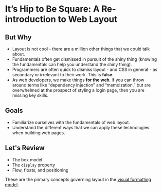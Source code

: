 # It’s Hip to Be Square: A Re-introduction to Web Layout 

## But Why
* Layout is not cool - there are a million other things that we could talk about. 
* Fundamentals often get dismissed in pursuit of the shiny thing (knowing the fundamentals can help you understand the shiny thing).
* Programmers are often quick to dismiss layout - and CSS in general - as secondary or irrelevant to their work. This is **false**.
* As web developers, we make things **for the web**. If you can throw around terms like “dependency injection” and “memoization,” but are overwhelmed at the prospect of styling a login page, then you are missing key skills. 

## Goals
* Familiarize ourselves with the fundamentals of web layout. 
* Understand the different ways that we can apply these technologies when building web pages.

## Let's Review
* The box model
* The `display` property
* Flow, floats, and positioning

These are the primary concepts governing layout in the [visual formatting model](https://www.w3.org/TR/CSS21/visuren.html#visual-model-intro). 


 


